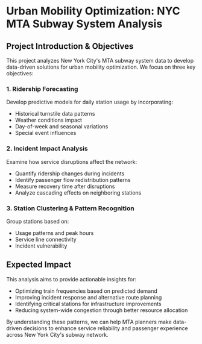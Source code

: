 # Urban Mobility Optimization: NYC MTA Subway System Analysis

## Project Introduction & Objectives

This project analyzes New York City's MTA subway system data to develop data-driven solutions for urban mobility optimization. We focus on three key objectives:

### 1. Ridership Forecasting
Develop predictive models for daily station usage by incorporating:
- Historical turnstile data patterns
- Weather conditions impact
- Day-of-week and seasonal variations
- Special event influences

### 2. Incident Impact Analysis
Examine how service disruptions affect the network:
- Quantify ridership changes during incidents
- Identify passenger flow redistribution patterns
- Measure recovery time after disruptions
- Analyze cascading effects on neighboring stations

### 3. Station Clustering & Pattern Recognition
Group stations based on:
- Usage patterns and peak hours
- Service line connectivity
- Incident vulnerability

## Expected Impact

This analysis aims to provide actionable insights for:
- Optimizing train frequencies based on predicted demand
- Improving incident response and alternative route planning
- Identifying critical stations for infrastructure improvements
- Reducing system-wide congestion through better resource allocation

By understanding these patterns, we can help MTA planners make data-driven decisions to enhance service reliability and passenger experience across New York City's subway network.
